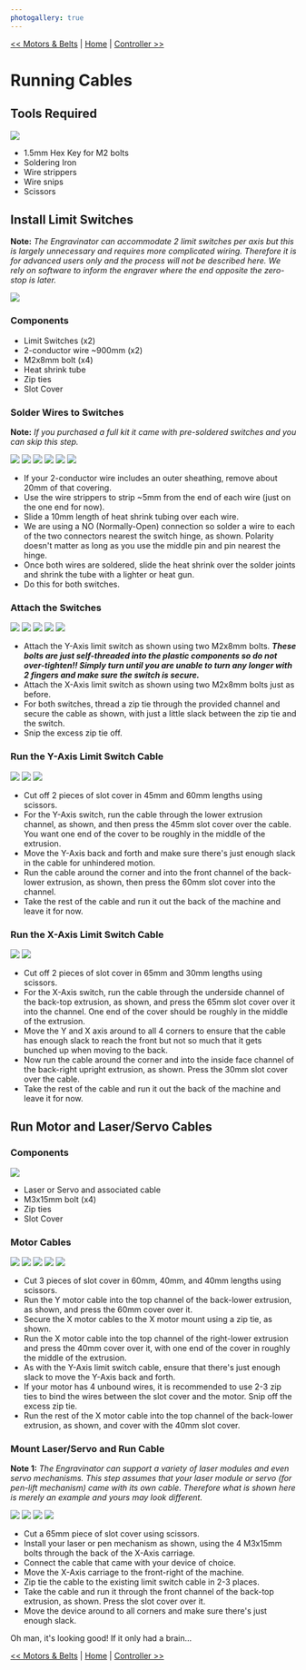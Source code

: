 ```yaml
---
photogallery: true
---
```


[<< Motors & Belts](04.Motors_And_Belts.html) | [Home](/mk1/build/) | [Controller >>](06.Controller.html)

# Running Cables

## Tools Required

<a href="/mk1/img/build/089.jpg" data-imagelightbox="a"><img src="/mk1/img/build/thumb/089.jpg"></a>

-   1.5mm Hex Key for M2 bolts
-   Soldering Iron
-   Wire strippers
-   Wire snips
-   Scissors

## Install Limit Switches

**Note:** *The Engravinator can accommodate 2 limit switches per axis but this is largely unnecessary and requires more complicated wiring. Therefore it is for advanced users only and the process will not be described here. We rely on software to inform the engraver where the end opposite the zero-stop is later.*

<a href="/mk1/img/build/090.jpg" data-imagelightbox="b"><img src="/mk1/img/build/thumb/090.jpg"></a>

### Components
-   Limit Switches (x2)
-   2-conductor wire ~900mm (x2)
-   M2x8mm bolt (x4)
-   Heat shrink tube
-   Zip ties
-   Slot Cover

### Solder Wires to Switches

**Note:** *If you purchased a full kit it came with pre-soldered switches and you can skip this step.*

<a href="/mk1/img/build/180.jpg" data-imagelightbox="z"><img src="/mk1/img/build/thumb/180.jpg"></a>
<a href="/mk1/img/build/181.jpg" data-imagelightbox="z"><img src="/mk1/img/build/thumb/181.jpg"></a>
<a href="/mk1/img/build/182.jpg" data-imagelightbox="z"><img src="/mk1/img/build/thumb/182.jpg"></a>
<a href="/mk1/img/build/183.jpg" data-imagelightbox="z"><img src="/mk1/img/build/thumb/183.jpg"></a>
<a href="/mk1/img/build/185.jpg" data-imagelightbox="z"><img src="/mk1/img/build/thumb/185.jpg"></a>
<a href="/mk1/img/build/186.jpg" data-imagelightbox="z"><img src="/mk1/img/build/thumb/186.jpg"></a>

-   If your 2-conductor wire includes an outer sheathing, remove about 20mm of that covering.
-   Use the wire strippers to strip ~5mm from the end of each wire (just on the one end for now).
-   Slide a 10mm length of heat shrink tubing over each wire.
-   We are using a NO (Normally-Open) connection so solder a wire to each of the two connectors nearest the switch hinge, as shown. Polarity doesn't matter as long as you use the middle pin and pin nearest the hinge.
-   Once both wires are soldered, slide the heat shrink over the solder joints and shrink the tube with a lighter or heat gun.
-   Do this for both switches.

### Attach the Switches

<a href="/mk1/img/build/091.jpg" data-imagelightbox="c"><img src="/mk1/img/build/thumb/091.jpg"></a>
<a href="/mk1/img/build/092.jpg" data-imagelightbox="c"><img src="/mk1/img/build/thumb/092.jpg"></a>
<a href="/mk1/img/build/093.jpg" data-imagelightbox="c"><img src="/mk1/img/build/thumb/093.jpg"></a>
<a href="/mk1/img/build/094.jpg" data-imagelightbox="c"><img src="/mk1/img/build/thumb/094.jpg"></a>
<a href="/mk1/img/build/095.jpg" data-imagelightbox="c"><img src="/mk1/img/build/thumb/095.jpg"></a>

-   Attach the Y-Axis limit switch as shown using two M2x8mm bolts. __*These bolts are just self-threaded into the plastic components so do not over-tighten!! Simply turn until you are unable to turn any longer with 2 fingers and make sure the switch is secure.*__
-   Attach the X-Axis limit switch as shown using two M2x8mm bolts just as before.
-   For both switches, thread a zip tie through the provided channel and secure the cable as shown, with just a little slack between the zip tie and the switch.
-   Snip the excess zip tie off.

### Run the Y-Axis Limit Switch Cable

<a href="/mk1/img/build/096.jpg" data-imagelightbox="d"><img src="/mk1/img/build/thumb/096.jpg"></a>
<a href="/mk1/img/build/097.jpg" data-imagelightbox="d"><img src="/mk1/img/build/thumb/097.jpg"></a>
<a href="/mk1/img/build/098.jpg" data-imagelightbox="d"><img src="/mk1/img/build/thumb/098.jpg"></a>

-   Cut off 2 pieces of slot cover in 45mm and 60mm lengths using scissors.
-   For the Y-Axis switch, run the cable through the lower extrusion channel, as shown, and then press the 45mm slot cover over the cable. You want one end of the cover to be roughly in the middle of the extrusion.
-   Move the Y-Axis back and forth and make sure there's just enough slack in the cable for unhindered motion.
-   Run the cable around the corner and into the front channel of the back-lower extrusion, as shown, then press the 60mm slot cover into the channel.
-   Take the rest of the cable and run it out the back of the machine and leave it for now.

### Run the X-Axis Limit Switch Cable

<a href="/mk1/img/build/099.jpg" data-imagelightbox="e"><img src="/mk1/img/build/thumb/099.jpg"></a>
<a href="/mk1/img/build/100.jpg" data-imagelightbox="e"><img src="/mk1/img/build/thumb/100.jpg"></a>

-   Cut off 2 pieces of slot cover in 65mm and 30mm lengths using scissors.
-   For the X-Axis switch, run the cable through the underside channel of the back-top extrusion, as shown, and press the 65mm slot cover over it into the channel. One end of the cover should be roughly in the middle of the extrusion.
-   Move the Y and X axis around to all 4 corners to ensure that the cable has enough slack to reach the front but not so much that it gets bunched up when moving to the back.
-   Now run the cable around the corner and into the inside face channel of the back-right upright extrusion, as shown. Press the 30mm slot cover over the cable.
-   Take the rest of the cable and run it out the back of the machine and leave it for now.

## Run Motor and Laser/Servo Cables

### Components

<a href="/mk1/img/build/101.jpg" data-imagelightbox="f"><img src="/mk1/img/build/thumb/101.jpg"></a>

-   <span class="dot blue"></span> Laser or Servo and associated cable
-   <span class="dot green"></span> M3x15mm bolt (x4)
-   <span class="dot purple"></span> Zip ties
-   <span class="dot red"></span> Slot Cover

### Motor Cables

<a href="/mk1/img/build/102.jpg" data-imagelightbox="g"><img src="/mk1/img/build/thumb/102.jpg"></a>
<a href="/mk1/img/build/103.jpg" data-imagelightbox="g"><img src="/mk1/img/build/thumb/103.jpg"></a>
<a href="/mk1/img/build/104.jpg" data-imagelightbox="g"><img src="/mk1/img/build/thumb/104.jpg"></a>
<a href="/mk1/img/build/105.jpg" data-imagelightbox="g"><img src="/mk1/img/build/thumb/105.jpg"></a>
<a href="/mk1/img/build/106.jpg" data-imagelightbox="g"><img src="/mk1/img/build/thumb/106.jpg"></a>

-   Cut 3 pieces of slot cover in 60mm, 40mm, and 40mm lengths using scissors.
-   Run the Y motor cable into the top channel of the back-lower extrusion, as shown, and press the 60mm cover over it.
-   Secure the X motor cables to the X motor mount using a zip tie, as shown.
-   Run the X motor cable into the top channel of the right-lower extrusion and press the 40mm cover over it, with one end of the cover in roughly the middle of the extrusion.
-   As with the Y-Axis limit switch cable, ensure that there's just enough slack to move the Y-Axis back and forth.
-   If your motor has 4 unbound wires, it is recommended to use 2-3 zip ties to bind the wires between the slot cover and the motor. Snip off the excess zip tie.
-   Run the rest of the X motor cable into the top channel of the back-lower extrusion, as shown, and cover with the 40mm slot cover.

### Mount Laser/Servo and Run Cable

**Note 1:** *The Engravinator can support a variety of laser modules and even servo mechanisms. This step assumes that your laser module or servo (for pen-lift mechanism) came with its own cable. Therefore what is shown here is merely an example and yours may look different.*

<a href="/mk1/img/build/107.jpg" data-imagelightbox="h"><img src="/mk1/img/build/thumb/107.jpg"></a>
<a href="/mk1/img/build/108.jpg" data-imagelightbox="h"><img src="/mk1/img/build/thumb/108.jpg"></a>
<a href="/mk1/img/build/109.jpg" data-imagelightbox="h"><img src="/mk1/img/build/thumb/109.jpg"></a>
<a href="/mk1/img/build/110.jpg" data-imagelightbox=""><img src="/mk1/img/build/thumb/110.jpg"></a>

-   Cut a 65mm piece of slot cover using scissors.
-   Install your laser or pen mechanism as shown, using the 4 M3x15mm bolts through the back of the X-Axis carriage.
-   Connect the cable that came with your device of choice.
-   Move the X-Axis carriage to the front-right of the machine.
-   Zip tie the cable to the existing limit switch cable in 2-3 places.
-   Take the cable and run it through the front channel of the back-top extrusion, as shown. Press the slot cover over it.
-   Move the device around to all corners and make sure there's just enough slack.

Oh man, it's looking good! If it only had a brain...

[<< Motors & Belts](04.Motors_And_Belts.html) | [Home](/mk1/build/) | [Controller >>](06.Controller.html)
